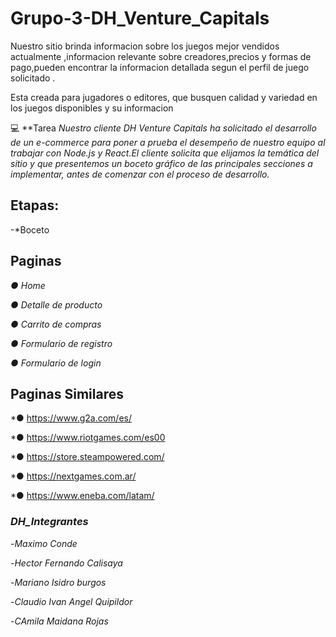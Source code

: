 # **Grupo-3-DH_Venture_Capitals**

Nuestro sitio brinda informacion sobre los juegos mejor vendidos actualmente ,informacion relevante sobre creadores,precios y formas de pago,pueden encontrar la informacion detallada segun el perfil de juego solicitado .

  Esta creada para jugadores o editores, que busquen calidad y variedad en los juegos disponibles y su informacion

💻 
**Tarea
_Nuestro cliente DH Venture Capitals ha solicitado el desarrollo de un e-commerce para poner a prueba el desempeño de nuestro equipo al trabajar con Node.js y React.El cliente solicita que elijamos la temática del sitio
y que presentemos un boceto gráfico de las principales secciones a implementar, antes de comenzar con el proceso de desarrollo._


## **Etapas:**

-*Boceto

## **Paginas**

*● Home*

*● Detalle de producto*

*● Carrito de compras*

*● Formulario de registro*

*● Formulario de login*

## **Paginas Similares**

*● https://www.g2a.com/es/

*● https://www.riotgames.com/es00

*● https://store.steampowered.com/

*● https://nextgames.com.ar/

*● https://www.eneba.com/latam/



### *DH_Integrantes* 

-*Maximo Conde* 

-*Hector Fernando Calisaya* 

-*Mariano Isidro burgos* 

-*Claudio Ivan Angel Quipildor*

-*CAmila Maidana Rojas*

